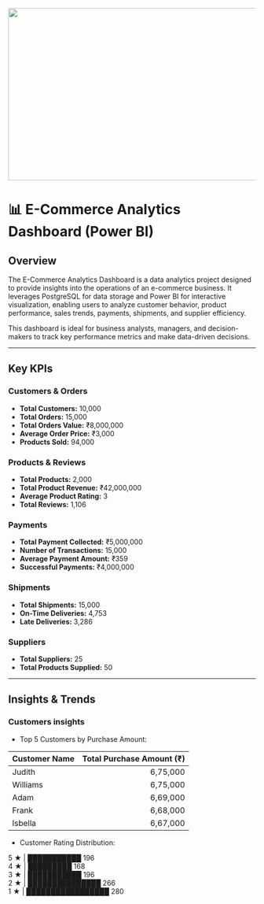 <img src="https://fenzodigital.com/wp-content/uploads/2019/03/eCOMMERCE-PLATFORMS.png" width="1000" height="350" />


# 📊 E-Commerce Analytics Dashboard (Power BI)

## Overview
The E-Commerce Analytics Dashboard is a data analytics project designed to provide insights into the operations of an e-commerce business. It leverages PostgreSQL for data storage and Power BI for interactive visualization, enabling users to analyze customer behavior, product performance, sales trends, payments, shipments, and supplier efficiency.

This dashboard is ideal for business analysts, managers, and decision-makers to track key performance metrics and make data-driven decisions.


---

## Key KPIs

### Customers & Orders
- **Total Customers:** 10,000
- **Total Orders:** 15,000
- **Total Orders Value:** ₹8,000,000
- **Average Order Price:** ₹3,000
- **Products Sold:** 94,000

### Products & Reviews
- **Total Products:** 2,000
- **Total Product Revenue:** ₹42,000,000
- **Average Product Rating:** 3
- **Total Reviews:** 1,106

### Payments
- **Total Payment Collected:** ₹5,000,000
- **Number of Transactions:** 15,000
- **Average Payment Amount:** ₹359
- **Successful Payments:** ₹4,000,000

### Shipments
- **Total Shipments:** 15,000
- **On-Time Deliveries:** 4,753
- **Late Deliveries:** 3,286

### Suppliers
- **Total Suppliers:** 25
- **Total Products Supplied:** 50

---

## Insights & Trends

### Customers insights
- Top 5 Customers by Purchase Amount:
  
| Customer Name | Total Purchase Amount (₹) |
|---------------|---------------------------:|
| Judith        | 6,75,000                  |
| Williams      | 6,75,000                  |
| Adam          | 6,69,000                  |
| Frank         | 6,68,000                  |
| Isbella       | 6,67,000                  |


- Customer Rating Distribution:

5 ★ | ███████████ 196  
4 ★ | █████████ 168  
3 ★ | ███████████ 196  
2 ★ | ███████████████ 266  
1 ★ | █████████████████ 280  




